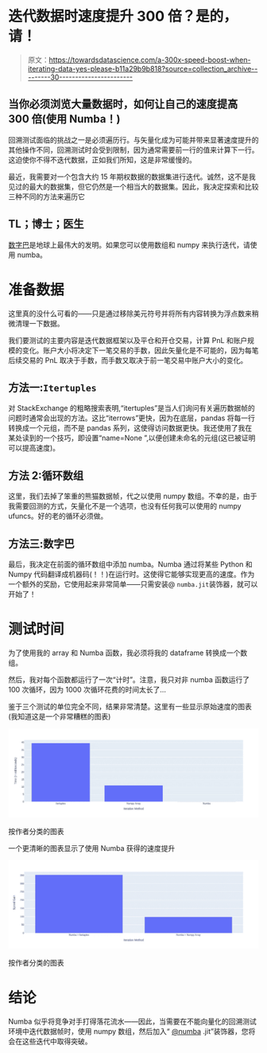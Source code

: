 # 迭代数据时速度提升 300 倍？是的，请！

> 原文：<https://towardsdatascience.com/a-300x-speed-boost-when-iterating-data-yes-please-b11a29b9b818?source=collection_archive---------30----------------------->

## 当你必须浏览大量数据时，如何让自己的速度提高 300 倍(使用 Numba！)

回溯测试面临的挑战之一是必须遍历行。与矢量化成为可能并带来显著速度提升的其他操作不同，回溯测试时会受到限制，因为通常需要前一行的值来计算下一行。这迫使你不得不迭代数据，正如我们所知，这是非常缓慢的。

最近，我需要对一个包含大约 15 年期权数据的数据集进行迭代。诚然，这不是我见过的最大的数据集，但它仍然是一个相当大的数据集。因此，我决定探索和比较三种不同的方法来遍历它

## TL；博士；医生

[数字巴](https://numba.pydata.org)是地球上最伟大的发明。如果您可以使用数组和 numpy 来执行迭代，请使用 numba。

# 准备数据

这里真的没什么可看的——只是通过移除美元符号并将所有内容转换为浮点数来稍微清理一下数据。

我们要测试的主要内容是迭代数据框架以及平仓和开仓交易，计算 PnL 和账户规模的变化。账户大小将决定下一笔交易的手数，因此矢量化是不可能的，因为每笔后续交易的 PnL 取决于手数，而手数又取决于前一笔交易中账户大小的变化。

## 方法一:`Itertuples`

对 StackExchange 的粗略搜索表明,“itertuples”是当人们询问有关遍历数据帧的问题时通常会出现的方法。这比“iterrows”更快，因为在底层，pandas 将每一行转换成一个元组，而不是 pandas 系列，这使得访问数据更快。我还使用了我在某处读到的一个技巧，即设置“name=None ”,以便创建未命名的元组(这已被证明可以提高速度)。

## 方法 2:循环数组

这里，我们去掉了笨重的熊猫数据帧，代之以使用 numpy 数组。不幸的是，由于我需要回测的方式，矢量化不是一个选项，也没有任何我可以使用的 numpy ufuncs。好的老的循环必须做。

## 方法三:数字巴

最后，我决定在前面的循环数组中添加 numba。Numba 通过将某些 Python 和 Numpy 代码翻译成机器码(！！)在运行时。这使得它能够实现更高的速度。作为一个额外的奖励，它使用起来非常简单——只需安装@ `numba.jit`装饰器，就可以开始了！

# 测试时间

为了使用我的 array 和 Numba 函数，我必须将我的 dataframe 转换成一个数组。

然后，我对每个函数都运行了一次“计时”。注意，我只对非 numba 函数运行了 100 次循环，因为 1000 次循环花费的时间太长了…

鉴于三个测试的单位完全不同，结果非常清楚。这里有一些显示原始速度的图表(我知道这是一个非常糟糕的图表)

![](img/e2ba7a110b22a30448193e866d284736.png)

按作者分类的图表

一个更清晰的图表显示了使用 Numba 获得的速度提升

![](img/d7f36fc6a8e02b975acdf7f0592ba968.png)

按作者分类的图表

# 结论

Numba 似乎将竞争对手打得落花流水——因此，当需要在不能向量化的回溯测试环境中迭代数据帧时，使用 numpy 数组，然后加入“ [@numba](http://twitter.com/numba) .jit”装饰器，您将会在这些迭代中取得突破。